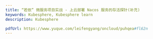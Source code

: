 ```yaml
---
title: “若依” 微服务项目实战 - 上云部署 Nacos 服务的存活探针(补充)
keywords: Kubesphere, Kubesphere learn
description: Kubesphere

pdfUrl: https://www.yuque.com/leifengyang/oncloud/puhqea#fl62n
---
```


